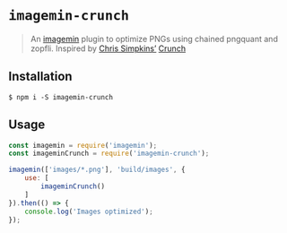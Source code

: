 # `imagemin-crunch`

> An [imagemin](https://github.com/imagemin/imagemin) plugin to optimize PNGs using chained pngquant and zopfli. Inspired by [Chris Simpkins’](https://github.com/chrissimpkins) [Crunch](https://github.com/chrissimpkins/Crunch/)


## Installation

```
$ npm i -S imagemin-crunch
```


## Usage

```js
const imagemin = require('imagemin');
const imageminCrunch = require('imagemin-crunch');

imagemin(['images/*.png'], 'build/images', {
	use: [
		imageminCrunch()
	]
}).then(() => {
	console.log('Images optimized');
});
```
